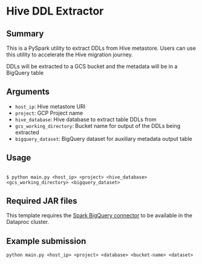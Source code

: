 # Hive DDL Extractor

## Summary

This is a PySpark utility to extract DDLs from Hive metastore. Users can use this utility to accelerate the Hive migration journey.

DDLs will be extracted to a GCS bucket and the metadata will be in a BigQuery table

## Arguments

  * `host_ip`: Hive metastore URI
  * `project`: GCP Project name
  * `hive_database`: Hive database to extract table DDLs from
  * `gcs_working_directory`: Bucket name for output of the DDLs being extracted
  * `bigquery_dataset`: BigQuery dataset for auxiliary metadata output table



## Usage

```

$ python main.py <host_ip> <project> <hive_database> <gcs_working_directory> <bigquery_dataset> 

```

## Required JAR files

This template requires the [Spark BigQuery connector](https://cloud.google.com/dataproc-serverless/docs/guides/bigquery-connector-spark-example) to be available in the Dataproc cluster.

## Example submission

```
python main.py <host_ip> <project> <database> <bucket-name> <dataset> 

```


